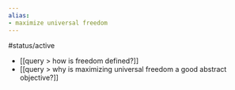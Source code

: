 ```yaml
---
alias:
- maximize universal freedom
---
```

#status/active 

- [[query > how is freedom defined?]]
- [[query > why is maximizing universal freedom a good abstract objective?]]
